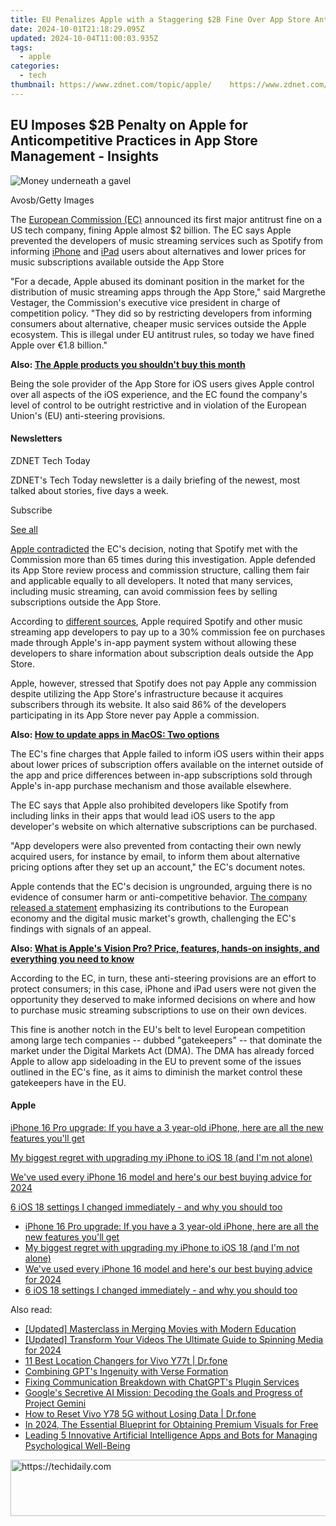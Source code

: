 ```yaml
---
title: EU Penalizes Apple with a Staggering $2B Fine Over App Store Antitrust Violations – Insights From ZDNet
date: 2024-10-01T21:18:29.095Z
updated: 2024-10-04T11:00:03.935Z
tags:
  - apple
categories:
  - tech
thumbnail: https://www.zdnet.com/topic/apple/    https://www.zdnet.com/a/img/resize/70bb900dfe0f1c3cc99dfce7510799a75bb3f995/2024/03/04/e3d27666-d29e-4645-a6d7-96c1b13c132b/gettyimages-1138499981.jpg?width=170&height=96&fit=crop&auto=webp
---
```


## EU Imposes $2B Penalty on Apple for Anticompetitive Practices in App Store Management - Insights

![Money underneath a gavel](https://www.zdnet.com/a/img/resize/d2d417b0f2e04873dfe5ff41e10e13cfabbd9ee6/2024/03/04/e3d27666-d29e-4645-a6d7-96c1b13c132b/gettyimages-1138499981.jpg?auto=webp&width=1280)

Avosb/Getty Images

The [European Commission (EC)](https://ec.europa.eu/commission/presscorner/detail/en/IP%5F24%5F1161) announced its first major antitrust fine on a US tech company, fining Apple almost $2 billion. The EC says Apple prevented the developers of music streaming services such as Spotify from informing [iPhone](https://www.zdnet.com/article/best-iphone/) and [iPad](https://www.zdnet.com/article/best-ipad/) users about alternatives and lower prices for music subscriptions available outside the App Store

"For a decade, Apple abused its dominant position in the market for the distribution of music streaming apps through the App Store," said Margrethe Vestager, the Commission's executive vice president in charge of competition policy. "They did so by restricting developers from informing consumers about alternative, cheaper music services outside the Apple ecosystem. This is illegal under EU antitrust rules, so today we have fined Apple over €1.8 billion."

**Also: [The Apple products you shouldn't buy this month](https://www.zdnet.com/article/the-apple-products-you-shouldnt-buy-this-month/)**

Being the sole provider of the App Store for iOS users gives Apple control over all aspects of the iOS experience, and the EC found the company's level of control to be outright restrictive and in violation of the European Union's (EU) anti-steering provisions. 

#### Newsletters

ZDNET Tech Today

ZDNET's Tech Today newsletter is a daily briefing of the newest, most talked about stories, five days a week.

 Subscribe

[See all](https://www.zdnet.com/newsletters/)

[Apple contradicted](https://www.apple.com/newsroom/2024/03/the-app-store-spotify-and-europes-thriving-digital-music-market/) the EC's decision, noting that Spotify met with the Commission more than 65 times during this investigation. Apple defended its App Store review process and commission structure, calling them fair and applicable equally to all developers. It noted that many services, including music streaming, can avoid commission fees by selling subscriptions outside the App Store.

According to [different sources](https://www.cnn.com/2019/03/13/tech/spotify-apple-antitrust/index.html), Apple required Spotify and other music streaming app developers to pay up to a 30% commission fee on purchases made through Apple's in-app payment system without allowing these developers to share information about subscription deals outside the App Store. 

Apple, however, stressed that Spotify does not pay Apple any commission despite utilizing the App Store's infrastructure because it acquires subscribers through its website. It also said 86% of the developers participating in its App Store never pay Apple a commission.

**Also: [How to update apps in MacOS: Two options](https://www.zdnet.com/article/how-to-update-apps-in-macos-two-options/)**

The EC's fine charges that Apple failed to inform iOS users within their apps about lower prices of subscription offers available on the internet outside of the app and price differences between in-app subscriptions sold through Apple's in-app purchase mechanism and those available elsewhere.

The EC says that Apple also prohibited developers like Spotify from including links in their apps that would lead iOS users to the app developer's website on which alternative subscriptions can be purchased. 

"App developers were also prevented from contacting their own newly acquired users, for instance by email, to inform them about alternative pricing options after they set up an account," the EC's document notes. 

Apple contends that the EC's decision is ungrounded, arguing there is no evidence of consumer harm or anti-competitive behavior. [The company released a statement](https://www.apple.com/newsroom/2024/03/the-app-store-spotify-and-europes-thriving-digital-music-market/) emphasizing its contributions to the European economy and the digital music market's growth, challenging the EC's findings with signals of an appeal.

**Also: [What is Apple's Vision Pro? Price, features, hands-on insights, and everything you need to know](https://www.zdnet.com/article/what-is-apples-vision-pro-price-features-hands-on-insights-and-everything-you-need-to-know/)**

According to the EC, in turn, these anti-steering provisions are an effort to protect consumers; in this case, iPhone and iPad users were not given the opportunity they deserved to make informed decisions on where and how to purchase music streaming subscriptions to use on their own devices. 

This fine is another notch in the EU's belt to level European competition among large tech companies -- dubbed "gatekeepers" -- that dominate the market under the Digital Markets Act (DMA). The DMA has already forced Apple to allow app sideloading in the EU to prevent some of the issues outlined in the EC's fine, as it aims to diminish the market control these gatekeepers have in the EU.

#### Apple

[iPhone 16 Pro upgrade: If you have a 3 year-old iPhone, here are all the new features you'll get](https://www.zdnet.com/article/iphone-16-pro-and-pro-max-hands-on/ "iPhone 16 Pro upgrade: If you have a 3 year-old iPhone, here are all the new features you'll get")

[My biggest regret with upgrading my iPhone to iOS 18 (and I'm not alone)](https://www.zdnet.com/article/my-biggest-regret-with-upgrading-my-iphone-to-ios-18-and-im-not-alone/ "My biggest regret with upgrading my iPhone to iOS 18 (and I'm not alone)")

[We've used every iPhone 16 model and here's our best buying advice for 2024](https://www.zdnet.com/article/iphone-16-pro-max-buying-advice-2024/ "We've used every iPhone 16 model and here's our best buying advice for 2024")

[6 iOS 18 settings I changed immediately - and why you should too](https://www.zdnet.com/article/6-ios-18-settings-i-changed-immediately-and-why-you-should-too/ "6 iOS 18 settings I changed immediately - and why you should too")

* [iPhone 16 Pro upgrade: If you have a 3 year-old iPhone, here are all the new features you'll get](https://www.zdnet.com/article/iphone-16-pro-and-pro-max-hands-on/ "iPhone 16 Pro upgrade: If you have a 3 year-old iPhone, here are all the new features you'll get")
* [My biggest regret with upgrading my iPhone to iOS 18 (and I'm not alone)](https://www.zdnet.com/article/my-biggest-regret-with-upgrading-my-iphone-to-ios-18-and-im-not-alone/ "My biggest regret with upgrading my iPhone to iOS 18 (and I'm not alone)")
* [We've used every iPhone 16 model and here's our best buying advice for 2024](https://www.zdnet.com/article/iphone-16-pro-max-buying-advice-2024/ "We've used every iPhone 16 model and here's our best buying advice for 2024")
* [6 iOS 18 settings I changed immediately - and why you should too](https://www.zdnet.com/article/6-ios-18-settings-i-changed-immediately-and-why-you-should-too/ "6 iOS 18 settings I changed immediately - and why you should too")

<ins class="adsbygoogle"
     style="display:block"
     data-ad-format="autorelaxed"
     data-ad-client="ca-pub-7571918770474297"
     data-ad-slot="1223367746"></ins>

<ins class="adsbygoogle"
     style="display:block"
     data-ad-client="ca-pub-7571918770474297"
     data-ad-slot="8358498916"
     data-ad-format="auto"
     data-full-width-responsive="true"></ins>

<span class="atpl-alsoreadstyle">Also read:</span>
<div><ul>
<li><a href="https://fox-http.techidaily.com/updated-masterclass-in-merging-movies-with-modern-education/"><u>[Updated] Masterclass in Merging Movies with Modern Education</u></a></li>
<li><a href="https://visual-screen-recording.techidaily.com/updated-transform-your-videos-the-ultimate-guide-to-spinning-media-for-2024/"><u>[Updated] Transform Your Videos The Ultimate Guide to Spinning Media for 2024</u></a></li>
<li><a href="https://location-fake.techidaily.com/11-best-location-changers-for-vivo-y77t-drfone-by-drfone-virtual-android/"><u>11 Best Location Changers for Vivo Y77t | Dr.fone</u></a></li>
<li><a href="https://tech-hub.techidaily.com/combining-gpts-ingenuity-with-verse-formation/"><u>Combining GPT's Ingenuity with Verse Formation</u></a></li>
<li><a href="https://tech-hub.techidaily.com/fixing-communication-breakdown-with-chatgpts-plugin-services/"><u>Fixing Communication Breakdown with ChatGPT's Plugin Services</u></a></li>
<li><a href="https://tech-hub.techidaily.com/googles-secretive-ai-mission-decoding-the-goals-and-progress-of-project-gemini/"><u>Google's Secretive AI Mission: Decoding the Goals and Progress of Project Gemini</u></a></li>
<li><a href="https://techidaily.com/how-to-reset-vivo-y78-5g-without-losing-data-drfone-by-drfone-reset-android-reset-android/"><u>How to Reset Vivo Y78 5G without Losing Data | Dr.fone</u></a></li>
<li><a href="https://some-skills.techidaily.com/in-2024-the-essential-blueprint-for-obtaining-premium-visuals-for-free/"><u>In 2024, The Essential Blueprint for Obtaining Premium Visuals for Free</u></a></li>
<li><a href="https://tech-hub.techidaily.com/leading-5-innovative-artificial-intelligence-apps-and-bots-for-managing-psychological-well-being/"><u>Leading 5 Innovative Artificial Intelligence Apps and Bots for Managing Psychological Well-Being</u></a></li>
</ul></div>

<!-- affiliate ads begin -->
<a href="https://aligracehair.sjv.io/c/5597632/1997635/19272" target="_top" id="1997635">
  <img src="//a.impactradius-go.com/display-ad/19272-1997635" border="0" alt="https://techidaily.com" width="728" height="90"/>
</a>
<img height="0" width="0" src="https://aligracehair.sjv.io/i/5597632/1997635/19272" style="position:absolute;visibility:hidden;" border="0" />
<!-- affiliate ads end -->

